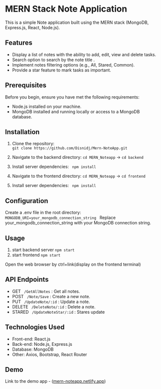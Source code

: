 # MERN Stack Note Application
This is a simple Note application built using the MERN stack (MongoDB, Express.js, React, Node.js).

## Features
* Display a list of notes with the ability to add, edit, view and delete tasks.
* Search option to search by the note title .
* Implement notes filtering options (e.g., All, Stared, Common).
* Provide a star feature to mark tasks as important.

## Prerequisites
Before you begin, ensure you have met the following requirements:
* Node.js installed on your machine.
* MongoDB installed and running locally or access to a MongoDB database.

## Installation
1. Clone the repository:   
 ```git clone https://github.com/Disnidj/Mern-NoteApp.git ```

3. Navigate to the backend directory:
   ```cd MERN_Noteapp```
   -> ```cd backend```
   
5. Install server dependencies:
  ``` npm install```

6. Navigate to the frontend directory:
   ```cd MERN_Noteapp```
   -> ```cd frontend```

8. Install server dependencies:
  ``` npm install```

## Configuration
Create a .env file in the root directory:
```MONGODB_URI=your_mongodb_connection_string ```
Replace your_mongodb_connection_string with your MongoDB connection string.

## Usage
1. start backend server
   ```npm start```
2. start frontend
   ```npm start```

Open the web browser by ctrl+link(display on the frontend terminal)
     
## API Endpoints
* GET ``` /GetAllNotes``` : Get all notes.
* POST ``` /Note/Save``` : Create a new note.
* PUT ``` /UpdateNote/:id``` : Update a note.
* DELETE ``` /DeleteNote/:id``` : Delete a note.
* STARED  ``` /UpdateNoteStar/:id``` : Stares update


## Technologies Used
* Front-end: React.js
* Back-end: Node.js, Express.js
* Database: MongoDB
* Other: Axios, Bootstrap, React Router

## Demo

   Link to the demo app - ([mern-noteapp.netlify.app](https://mern-noteapp.netlify.app/))
